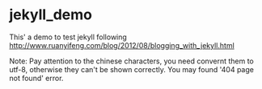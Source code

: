 jekyll_demo
===========

This' a demo to test jekyll following
  http://www.ruanyifeng.com/blog/2012/08/blogging_with_jekyll.html

Note:
  Pay attention to the chinese characters, you need convernt them to utf-8,
  otherwise they can't be shown correctly. You may found '404 page not found'
  error.
